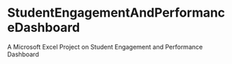 # StudentEngagementAndPerformanceDashboard
A Microsoft Excel Project on Student Engagement and Performance Dashboard
